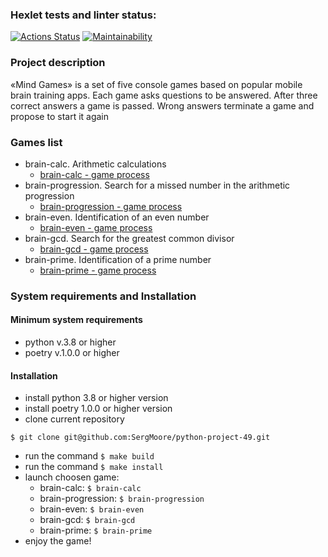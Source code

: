 ### Hexlet tests and linter status:
[![Actions Status](https://github.com/SergMoore/python-project-49/workflows/hexlet-check/badge.svg)](https://github.com/SergMoore/python-project-49/actions)
[![Maintainability](https://api.codeclimate.com/v1/badges/08b954d361ad6c5e5c88/maintainability)](https://codeclimate.com/github/SergMoore/python-project-49/maintainability)
### Project description
«Mind Games» is a set of five console games based on popular mobile brain training apps.
Each game asks questions to be answered. After three correct answers a game is passed. Wrong answers terminate a game and propose to start it again
### Games list
- brain-calc. Arithmetic calculations
   - [brain-calc - game process](https://asciinema.org/a/nPAoHPdBfxbnRUIi270DOwODi)
- brain-progression. Search for a missed number in the arithmetic progression
   - [brain-progression - game process](https://asciinema.org/a/iB9JEMP94EtNwRGIu4itOy5kQ)
- brain-even. Identification of an even number
   - [brain-even - game process](https://asciinema.org/a/lNW2aIyBw3fYih9nMtXMW2JWO)
- brain-gcd. Search for the greatest common divisor
   - [brain-gcd - game process](https://asciinema.org/a/8ctXBaLdChuooQZeURwQZekUw)
- brain-prime. Identification of a prime number
   - [brain-prime - game process](https://asciinema.org/a/Wwzs0Exmh95Eu8m34aHETK5yN)
### System requirements and Installation
#### Minimum system requirements
- python v.3.8 or higher
- poetry v.1.0.0 or higher
#### Installation
- install python 3.8 or higher version
- install poetry 1.0.0 or higher version 
- clone current repository
```Shell
$ git clone git@github.com:SergMoore/python-project-49.git
```
- run the command `$ make build`
- run the command `$ make install`
- launch choosen game:
   - brain-calc: `$ brain-calc`
   - brain-progression: `$ brain-progression`
   - brain-even: `$ brain-even`
   - brain-gcd: `$ brain-gcd`
   - brain-prime: `$ brain-prime`
- enjoy the game!
